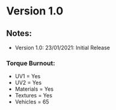 # Version 1.0

## Notes:
- Version 1.0: 23/01/2021: Initial Release

### Torque Burnout:
- UV1 = Yes
- UV2 = Yes
- Materials = Yes
- Textures = Yes
- Vehicles = 65
